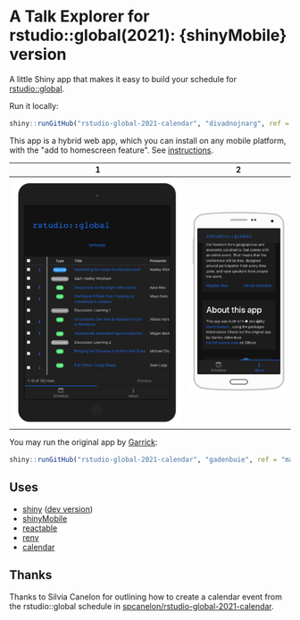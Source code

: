 
# A Talk Explorer for rstudio::global(2021): {shinyMobile} version

<!-- badges: start -->
<!-- badges: end -->

A little Shiny app that makes it easy to build your schedule for [rstudio::global](https://global.rstudio.com).

Run it locally:

```r
shiny::runGitHub("rstudio-global-2021-calendar", "divadnojnarg", ref = "shinyMobile")
```

This app is a hybrid web app, which you can install on any mobile platform, with the 
"add to homescreen feature". See [instructions](https://rinterface.github.io/shinyMobile/#add-the-pwa-to-your-desktop-apps).

1                          |  2                        |                        
:-------------------------:|:-------------------------:|
![](data/images/main.png)  |  ![](data/images/about.png)  | 





You may run the original app by [Garrick](https://github.com/gadenbuie/rstudio-global-2021-calendar):

```r
shiny::runGitHub("rstudio-global-2021-calendar", "gadenbuie", ref = "main")
```

## Uses

- [shiny](https://shiny.rstudio.com) ([dev version](https://github.com/rstudio/shiny))
- [shinyMobile](https://rinterface.github.io/shinyMobile/)
- [reactable](https://glin.github.io/reactable/)
- [renv](https://rstudio.github.io/renv/)
- [calendar](https://github.com/ATFutures/calendar)

## Thanks

Thanks to  Silvia Canelon for outlining how to create a calendar event from the rstudio::global schedule in [spcanelon/rstudio-global-2021-calendar](https://github.com/spcanelon/rstudio-global-2021-calendar).
